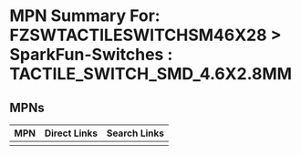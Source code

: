 



# MPN Summary For: FZSWTACTILESWITCHSM46X28 > SparkFun-Switches : TACTILE_SWITCH_SMD_4.6X2.8MM

## MPNs
  

|MPN|Direct Links|Search Links|
| :--- | :--- | :--- |
||||
